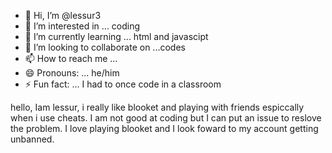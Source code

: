 - 👋 Hi, I’m @lessur3
- 👀 I’m interested in ... coding
- 🌱 I’m currently learning ... html and javascipt
- 💞️ I’m looking to collaborate on ...codes
- 📫 How to reach me ...
- 😄 Pronouns: ... he/him
- ⚡ Fun fact: ... I had to once code in a classroom

<!---
lessur3/lessur3 is a ✨ special ✨ repository because its `README.md` (this file) appears on your GitHub profile.
You can click the Preview link to take a look at your changes.
---> hello, Iam lessur, i really like blooket and playing with friends espiccally when i use cheats. I am not good at coding but I can put an issue to reslove the problem. I love playing blooket and I look foward to my account getting unbanned.
